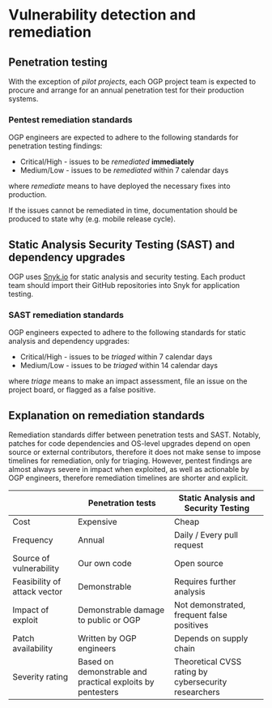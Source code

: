 # Vulnerability detection and remediation

## Penetration testing

With the exception of *pilot projects*, each OGP project team is expected to procure and arrange for an annual penetration test for their production systems.

### Pentest remediation standards

OGP engineers are expected to adhere to the following standards for penetration testing findings:

- Critical/High - issues to be *remediated* **immediately**
- Medium/Low - issues to be *remediated* within 7 calendar days

where *remediate* means to have deployed the necessary fixes into production.

If the issues cannot be remediated in time, documentation should be produced to state why (e.g. mobile release cycle).

## Static Analysis Security Testing (SAST) and dependency upgrades

OGP uses [Snyk.io](https://snyk.io) for static analysis and security testing. Each product team should import their GitHub repositories into Snyk for application testing.

### SAST remediation standards

OGP engineers expected to adhere to the following standards for static analysis and dependency upgrades:

- Critical/High - issues to be *triaged* within 7 calendar days
- Medium/Low - issues to be *triaged* within 14 calendar days

where *triage* means to make an impact assessment, file an issue on the project board, or flagged as a false positive.

## Explanation on remediation standards

Remediation standards differ between penetration tests and SAST. Notably, patches for code dependencies and OS-level upgrades depend on open source or external contributors, therefore it does not make sense to impose timelines for remediation, only for triaging. However, pentest findings are almost always severe in impact when exploited, as well as actionable by OGP engineers, therefore remediation timelines are shorter and explicit.

|                               | Penetration tests                                           | Static Analysis and Security Testing                  |
|------------------------------ |------------------------------------------------------------ |------------------------------------------------------ |
| Cost                          | Expensive                                                   | Cheap                                                 |
| Frequency                     | Annual                                                      | Daily / Every pull request                            |
| Source of vulnerability       | Our own code                                                | Open source                                           |
| Feasibility of attack vector  | Demonstrable                                                | Requires further analysis                             |
| Impact of exploit             | Demonstrable damage to public or OGP                        | Not demonstrated, frequent false positives            |
| Patch availability            | Written by OGP engineers                                    | Depends on supply chain                               |
| Severity rating               | Based on demonstrable and practical exploits by pentesters  | Theoretical CVSS rating by cybersecurity researchers  |
